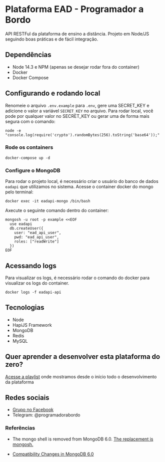 # Plataforma EAD - Programador a Bordo

API RESTFul da plataforma de ensino a distância. Projeto em Node/JS seguindo boas práticas e de fácil integração.

## Dependências

- Node 14.3 e NPM (apenas se desejar rodar fora do container)
- Docker
- Docker Compose

## Configurando e rodando local

Renomeie o arquivo `.env.example` para `.env`, gere uma SECRET_KEY e adicione o valor a variável `SECRET_KEY` no arquivo.
Para rodar local, você pode por qualquer valor no SECRET_KEY ou gerar uma de forma mais segura com o comando:

```
node -e "console.log(require('crypto').randomBytes(256).toString('base64'));"
```

### Rode os containers

```
docker-compose up -d
```

### Configure o MongoDB

Para rodar o projeto local, é necessário criar o usuário do banco de dados `eadapi` que utilizamos no sistema.
Acesse o container docker do mongo pelo terminal:

```
docker exec -it eadapi-mongo /bin/bash
```

Axecute o seguinte comando dentro do container:

```
mongosh -u root -p example <<EOF
  use eadapi
  db.createUser({
    user: "ead_api_user",
    pwd: "ead_api_user",
    roles: ["readWrite"]
  })
EOF
```

## Acessando logs

Para visualizar os logs, é necessário rodar o comando do docker para visualizar os logs do container.

```
docker logs -f eadapi-api
```

## Tecnologias

- Node
- HapiJS Framework
- MongoDB
- Redis
- MySQL

## Quer aprender a desenvolver esta plataforma do zero?

[Acesse a playlist](https://www.youtube.com/watch?v=Tlu2hu6CEcI&list=PLbA-jMwv0cuVxsn9saWFWS2eOQEWKE-K7) onde mostramos desde o início todo o desenvolvimento da plataforma

## Redes sociais

- [Grupo no Facebook](https://www.facebook.com/groups/326517464701634/)
- Telegram: @programadorabordo

### Referências

- The mongo shell is removed from MongoDB 6.0. [The replacement is
  mongosh.](https://www.mongodb.com/docs/manual/release-notes/6.0-compatibility/#legacy-mongo-shell-removed)

- [Compatibility Changes in MongoDB 6.0](https://www.mongodb.com/docs/manual/release-notes/6.0-compatibility/)

